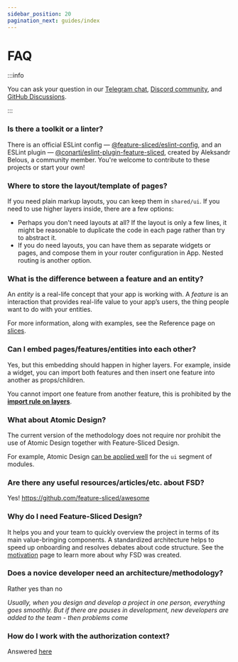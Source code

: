 ```yaml
---
sidebar_position: 20
pagination_next: guides/index
---
```


# FAQ

:::info

You can ask your question in our [Telegram chat][telegram], [Discord community][discord], and [GitHub Discussions][github-discussions].

:::

### Is there a toolkit or a linter?

There is an official ESLint config — [@feature-sliced/eslint-config][eslint-config-official], and an ESLint plugin — [@conarti/eslint-plugin-feature-sliced][eslint-plugin-conarti], created by Aleksandr Belous, a community member. You're welcome to contribute to these projects or start your own!

### Where to store the layout/template of pages?

If you need plain markup layouts, you can keep them in `shared/ui`. If you need to use higher layers inside, there are a few options:

- Perhaps you don't need layouts at all? If the layout is only a few lines, it might be reasonable to duplicate the code in each page rather than try to abstract it.
- If you do need layouts, you can have them as separate widgets or pages, and compose them in your router configuration in App. Nested routing is another option.

### What is the difference between a feature and an entity?

An _entity_ is a real-life concept that your app is working with. A _feature_ is an interaction that provides real-life value to your app’s users, the thing people want to do with your entities.

For more information, along with examples, see the Reference page on [slices][reference-entities].

### Can I embed pages/features/entities into each other?

Yes, but this embedding should happen in higher layers. For example, inside a widget, you can import both features and then insert one feature into another as props/children.

You cannot import one feature from another feature, this is prohibited by the [**import rule on layers**][import-rule-layers].

### What about Atomic Design?

The current version of the methodology does not require nor prohibit the use of Atomic Design together with Feature-Sliced Design.

For example, Atomic Design [can be applied well](https://t.me/feature_sliced/1653) for the `ui` segment of modules.

### Are there any useful resources/articles/etc. about FSD?

Yes! https://github.com/feature-sliced/awesome

### Why do I need Feature-Sliced Design?

It helps you and your team to quickly overview the project in terms of its main value-bringing components. A standardized architecture helps to speed up onboarding and resolves debates about code structure. See the [motivation][motivation] page to learn more about why FSD was created.

### Does a novice developer need an architecture/methodology?

Rather yes than no

*Usually, when you design and develop a project in one person, everything goes smoothly. But if there are pauses in development, new developers are added to the team - then problems come*

### How do I work with the authorization context?

Answered [here](/docs/guides/examples/auth)

[import-rule-layers]: /docs/reference/layers#import-rule-on-layers
[reference-entities]: /docs/reference/layers#entities
[eslint-config-official]: https://github.com/feature-sliced/eslint-config
[eslint-plugin-conarti]: https://github.com/conarti/eslint-plugin-feature-sliced
[motivation]: /docs/about/motivation
[telegram]: https://t.me/feature_sliced
[discord]: https://discord.gg/S8MzWTUsmp
[github-discussions]: https://github.com/feature-sliced/documentation/discussions
